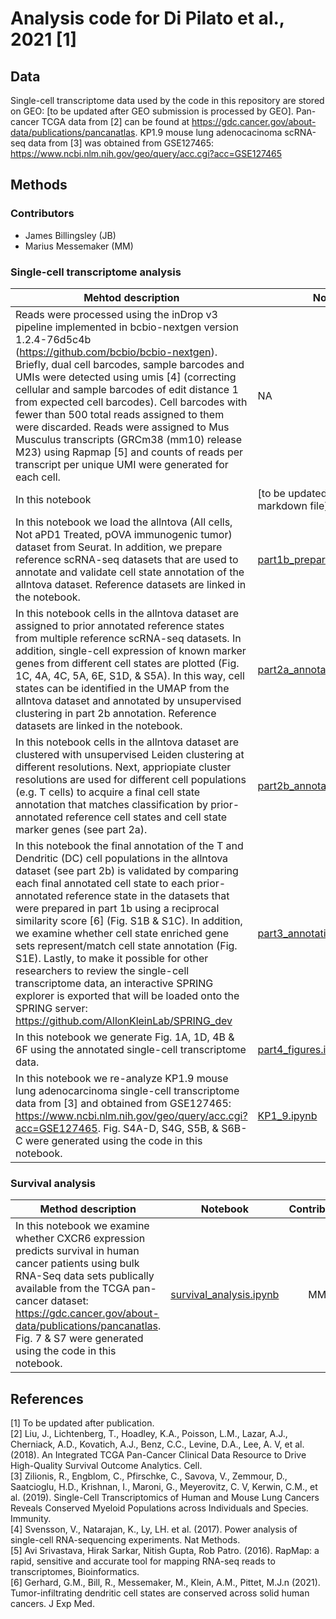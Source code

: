 # Analysis code for Di Pilato et al., 2021 [1]

## Data
Single-cell transcriptome data used by the code in this repository are stored on GEO: [to be updated after GEO submission is processed by GEO]. Pan-cancer TCGA data from [2] can be found at https://gdc.cancer.gov/about-data/publications/pancanatlas. KP1.9 mouse lung adenocacinoma scRNA-seq data from [3] was obtained from GSE127465: https://www.ncbi.nlm.nih.gov/geo/query/acc.cgi?acc=GSE127465 

## Methods
### Contributors 
* James Billingsley (JB)
* Marius Messemaker (MM)

### Single-cell transcriptome analysis 

| Mehtod description| Notebook | Contributor |
|     ---      |      ---       |     :---:     |
|Reads were processed using the inDrop v3 pipeline implemented in bcbio-nextgen version 1.2.4-76d5c4b (https://github.com/bcbio/bcbio-nextgen). Briefly, dual cell barcodes, sample barcodes and UMIs were detected using umis [4] (correcting cellular and sample barcodes of edit distance 1 from expected cell barcodes). Cell barcodes with fewer than 500 total reads assigned to them were discarded. Reads were assigned to Mus Musculus transcripts (GRCm38 (mm10) release M23) using Rapmap [5] and counts of reads per transcript per unique UMI were generated for each cell. |NA| JB |
|In this notebook |[to be updated with the R markdown file]| JB |
|In this notebook we load the allntova (All cells, Not aPD1 Treated, pOVA immunogenic tumor) dataset from Seurat. In addition, we prepare reference scRNA-seq datasets that are used to annotate and validate cell state annotation of the allntova dataset. Reference datasets are linked in the notebook.|[part1b_prepare_annotation.ipynb](https://github.com/pittetmi/paper-code-data/blob/main/Di_Pilato_et_al_2021/part1b_prepare_annotation.ipynb)|MM|
|In this notebook cells in the allntova dataset are assigned to prior annotated reference states from multiple reference scRNA-seq datasets. In addition, single-cell expression of known marker genes from different cell states are plotted (Fig. 1C, 4A, 4C, 5A, 6E, S1D, & S5A). In this way, cell states can be identified in the UMAP from the allntova dataset and annotated by unsupervised clustering in part 2b annotation. Reference datasets are linked in the notebook. |[part2a_annotation.ipynb](https://github.com/pittetmi/paper-code-data/blob/main/Di_Pilato_et_al_2021/part2a_annotation.ipynb)|MM|
|In this notebook cells in the allntova dataset are clustered with unsupervised Leiden clustering at different resolutions. Next, appriopiate cluster resolutions are used for different cell populations (e.g. T cells) to acquire a final cell state annotation that matches classification by prior-annotated reference cell states and cell state marker genes (see part 2a).|[part2b_annotation.ipynb](https://github.com/pittetmi/paper-code-data/blob/main/Di_Pilato_et_al_2021/part2b_annotation.ipynb)|MM|
|In this notebook the final annotation of the T and Dendritic (DC) cell populations in the allntova dataset (see part 2b) is validated by comparing each final annotated cell state to each prior-annotated reference state in the datasets that were prepared in part 1b using a reciprocal similarity score [6] (Fig. S1B & S1C). In addition, we examine whether cell state enriched gene sets represent/match cell state annotation (Fig. S1E). Lastly, to make it possible for other researchers to review the single-cell transcriptome data, an interactive SPRING explorer is exported that will be loaded onto the SPRING server: https://github.com/AllonKleinLab/SPRING_dev|[part3_annotation_validation.ipynb](https://github.com/pittetmi/paper-code-data/blob/main/Di_Pilato_et_al_2021/part3_annotation_validation.ipynb)|MM|
|In this notebook we generate Fig. 1A, 1D, 4B & 6F using the annotated single-cell transcriptome data.|[part4_figures.ipynb](https://github.com/pittetmi/paper-code-data/blob/main/Di_Pilato_et_al_2021/part4_figures.ipynb)|MM|
|In this notebook we re-analyze KP1.9 mouse lung adenocarcinoma single-cell transcriptome data from [3] and obtained from GSE127465: https://www.ncbi.nlm.nih.gov/geo/query/acc.cgi?acc=GSE127465. Fig. S4A-D, S4G, S5B, & S6B-C were generated using the code in this notebook.|[KP1_9.ipynb](https://github.com/pittetmi/paper-code-data/blob/main/Di_Pilato_et_al_2021/KP1_9.ipynb)|MM|

### Survival analysis 

| Method description | Notebook| Contributor |
| ------------- | ------------- | :---: |
| In this notebook we examine whether CXCR6 expression predicts survival in human cancer patients using bulk RNA-Seq data sets publically available from the TCGA pan-cancer dataset: https://gdc.cancer.gov/about-data/publications/pancanatlas. Fig. 7 & S7 were generated using the code in this notebook.   | [survival_analysis.ipynb](https://github.com/pittetmi/paper-code-data/blob/main/Di_Pilato_et_al_2021/survival_analysis.ipynb)  | MM |




## References
[1] To be updated after publication.  
[2] Liu, J., Lichtenberg, T., Hoadley, K.A., Poisson, L.M., Lazar, A.J., Cherniack, A.D., Kovatich, A.J., Benz, C.C., Levine, D.A., Lee, A. V, et al. (2018). An Integrated TCGA Pan-Cancer Clinical Data Resource to Drive High-Quality Survival Outcome Analytics. Cell.   
[3] Zilionis, R., Engblom, C., Pfirschke, C., Savova, V., Zemmour, D., Saatcioglu, H.D., Krishnan, I., Maroni, G., Meyerovitz, C. V, Kerwin, C.M., et al. (2019). Single-Cell Transcriptomics of Human and Mouse Lung Cancers Reveals Conserved Myeloid Populations across Individuals and Species. Immunity.   
[4] Svensson, V., Natarajan, K., Ly, LH. et al. (2017). Power analysis of single-cell RNA-sequencing experiments. Nat Methods.  
[5] Avi Srivastava, Hirak Sarkar, Nitish Gupta, Rob Patro. (2016). RapMap: a rapid, sensitive and accurate tool for mapping RNA-seq reads to transcriptomes, Bioinformatics.  
[6] Gerhard, G.M., Bill, R., Messemaker, M., Klein, A.M., Pittet, M.J.n (2021). Tumor-infiltrating dendritic cell states are conserved across solid human cancers. J Exp Med.


